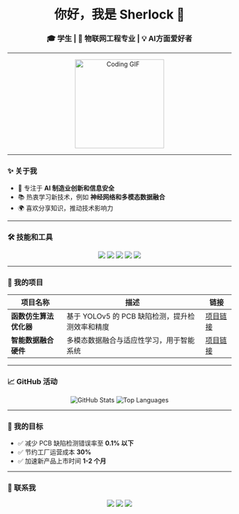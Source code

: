 <h1 align="center">你好，我是 Sherlock 👋</h1>
<h3 align="center">🎓 学生 | 🚀 物联网工程专业 | 💡 AI方面爱好者</h3>

---

<p align="center">
  <img src="https://media.giphy.com/media/L8K62iTDkzGX6/giphy.gif" width="200" alt="Coding GIF">
</p>

---

### ✨ 关于我
- 🧠 专注于 **AI 制造业创新和信息安全**  
- 📚 热衷学习新技术，例如 **神经网络和多模态数据融合**  
- 🌍 喜欢分享知识，推动技术影响力  

---

### 🛠 技能和工具
<p align="center">
  <img src="https://img.shields.io/badge/Python-3776AB?style=for-the-badge&logo=python&logoColor=white">
  <img src="https://img.shields.io/badge/Java-007396?style=for-the-badge&logo=java&logoColor=white">
  <img src="https://img.shields.io/badge/SQL-4479A1?style=for-the-badge&logo=postgresql&logoColor=white">
  <img src="https://img.shields.io/badge/C++-00FFFF?style=for-the-badge&logo=yolo&logoColor=black">
  <img src="https://img.shields.io/badge/Streamlit-FF4B4B?style=for-the-badge&logo=streamlit&logoColor=white">
</p>

---

### 🚀 我的项目
| 项目名称       | 描述                                                                 | 链接                                             |
|----------------|----------------------------------------------------------------------|--------------------------------------------------|
| **函数仿生算法优化器** | 基于 YOLOv5 的 PCB 缺陷检测，提升检测效率和精度                 | [项目链接](https://github.com/your-project-link) |
| **智能数据融合硬件**          | 多模态数据融合与适应性学习，用于智能系统                                | [项目链接](https://github.com/your-other-link)   |

---

### 📈 GitHub 活动
<p align="center">
  <img src="https://github-readme-stats.vercel.app/api?username=xia-dongxu&show_icons=true&theme=radical" alt="GitHub Stats">
  <img src="https://github-readme-stats.vercel.app/api/top-langs/?username=xia-dongxu&layout=compact&theme=radical" alt="Top Languages">
</p>

---

### 🌟 我的目标
- ✅ 减少 PCB 缺陷检测错误率至 **0.1% 以下**  
- ✅ 节约工厂运营成本 **30%**  
- ✅ 加速新产品上市时间 **1-2 个月**  

---

### 🤝 联系我
<p align="center">
  <a href="mailto:xia.dongxu@example.com"><img src="https://img.shields.io/badge/Email-D14836?style=for-the-badge&logo=gmail&logoColor=white"></a>
  <a href="https://linkedin.com/in/xia-dongxu"><img src="https://img.shields.io/badge/LinkedIn-0077B5?style=for-the-badge&logo=linkedin&logoColor=white"></a>
  <a href="https://xia-dongxu.com"><img src="https://img.shields.io/badge/Website-4E9CAF?style=for-the-badge&logo=firefox&logoColor=white"></a>
</p>
